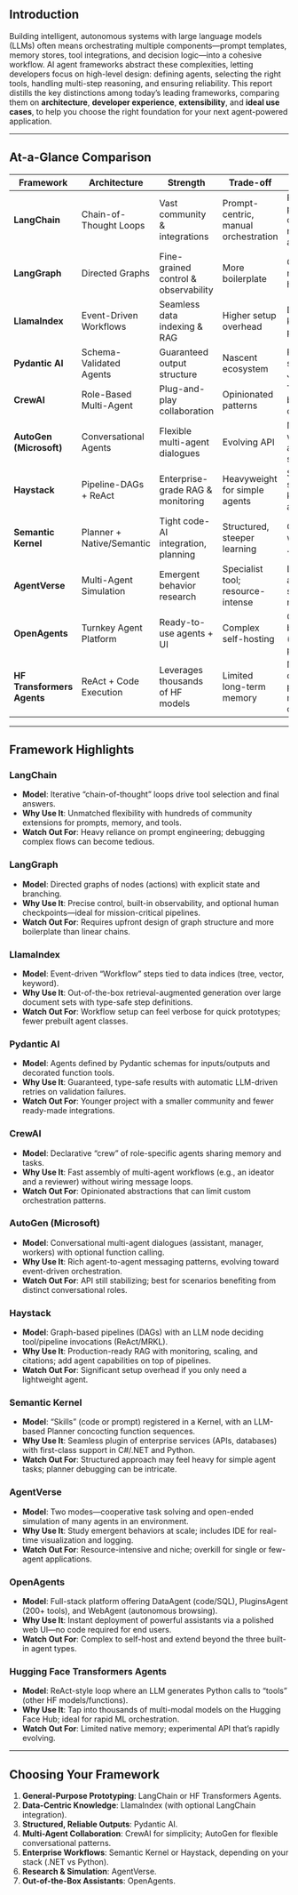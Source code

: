 ## Introduction

Building intelligent, autonomous systems with large language models (LLMs) often means orchestrating multiple components—prompt templates, memory stores, tool integrations, and decision logic—into a cohesive workflow. AI agent frameworks abstract these complexities, letting developers focus on high-level design: defining agents, selecting the right tools, handling multi-step reasoning, and ensuring reliability. This report distills the key distinctions among today’s leading frameworks, comparing them on **architecture**, **developer experience**, **extensibility**, and **ideal use cases**, to help you choose the right foundation for your next agent-powered application.

---

## At-a-Glance Comparison

| Framework                  | Architecture              | Strength                             | Trade-off                            | Ideal For                                           |
| -------------------------- | ------------------------- | ------------------------------------ | ------------------------------------ | --------------------------------------------------- |
| **LangChain**              | Chain-of-Thought Loops    | Vast community & integrations        | Prompt-centric, manual orchestration | Rapid prototyping; chatbots; retrieval-augmented QA |
| **LangGraph**              | Directed Graphs           | Fine-grained control & observability | More boilerplate                     | Complex, long-running flows; human-in-loop          |
| **LlamaIndex**             | Event-Driven Workflows    | Seamless data indexing & RAG         | Higher setup overhead                | Document Q\&A; knowledge pipelines                  |
| **Pydantic AI**            | Schema-Validated Agents   | Guaranteed output structure          | Nascent ecosystem                    | Production APIs; structured JSON outputs            |
| **CrewAI**                 | Role-Based Multi-Agent    | Plug-and-play collaboration          | Opinionated patterns                 | Task teams (e.g. brainstormer + critic agents)      |
| **AutoGen (Microsoft)**    | Conversational Agents     | Flexible multi-agent dialogues       | Evolving API                         | Manager/worker workflows; agent debate simulations  |
| **Haystack**               | Pipeline-DAGs + ReAct     | Enterprise-grade RAG & monitoring    | Heavyweight for simple agents        | Scalable QA systems; knowledge assistants           |
| **Semantic Kernel**        | Planner + Native/Semantic | Tight code-AI integration, planning  | Structured, steeper learning         | Copilot-style workflows in .NET/Python              |
| **AgentVerse**             | Multi-Agent Simulation    | Emergent behavior research           | Specialist tool; resource-intense    | Large-scale agent simulations; research             |
| **OpenAgents**             | Turnkey Agent Platform    | Ready-to-use agents + UI             | Complex self-hosting                 | Out-of-the-box assistants (data, web, plugins)      |
| **HF Transformers Agents** | ReAct + Code Execution    | Leverages thousands of HF models     | Limited long-term memory             | Multi-modal demos; prototype ML model orchestration |

---

## Framework Highlights

### LangChain

* **Model**: Iterative “chain-of-thought” loops drive tool selection and final answers.
* **Why Use It**: Unmatched flexibility with hundreds of community extensions for prompts, memory, and tools.
* **Watch Out For**: Heavy reliance on prompt engineering; debugging complex flows can become tedious.

### LangGraph

* **Model**: Directed graphs of nodes (actions) with explicit state and branching.
* **Why Use It**: Precise control, built-in observability, and optional human checkpoints—ideal for mission-critical pipelines.
* **Watch Out For**: Requires upfront design of graph structure and more boilerplate than linear chains.

### LlamaIndex

* **Model**: Event-driven “Workflow” steps tied to data indices (tree, vector, keyword).
* **Why Use It**: Out-of-the-box retrieval-augmented generation over large document sets with type-safe step definitions.
* **Watch Out For**: Workflow setup can feel verbose for quick prototypes; fewer prebuilt agent classes.

### Pydantic AI

* **Model**: Agents defined by Pydantic schemas for inputs/outputs and decorated function tools.
* **Why Use It**: Guaranteed, type-safe results with automatic LLM-driven retries on validation failures.
* **Watch Out For**: Younger project with a smaller community and fewer ready-made integrations.

### CrewAI

* **Model**: Declarative “crew” of role-specific agents sharing memory and tasks.
* **Why Use It**: Fast assembly of multi-agent workflows (e.g., an ideator and a reviewer) without wiring message loops.
* **Watch Out For**: Opinionated abstractions that can limit custom orchestration patterns.

### AutoGen (Microsoft)

* **Model**: Conversational multi-agent dialogues (assistant, manager, workers) with optional function calling.
* **Why Use It**: Rich agent-to-agent messaging patterns, evolving toward event-driven orchestration.
* **Watch Out For**: API still stabilizing; best for scenarios benefiting from distinct conversational roles.

### Haystack

* **Model**: Graph-based pipelines (DAGs) with an LLM node deciding tool/pipeline invocations (ReAct/MRKL).
* **Why Use It**: Production-ready RAG with monitoring, scaling, and citations; add agent capabilities on top of pipelines.
* **Watch Out For**: Significant setup overhead if you only need a lightweight agent.

### Semantic Kernel

* **Model**: “Skills” (code or prompt) registered in a Kernel, with an LLM-based Planner concocting function sequences.
* **Why Use It**: Seamless plugin of enterprise services (APIs, databases) with first-class support in C#/.NET and Python.
* **Watch Out For**: Structured approach may feel heavy for simple agent tasks; planner debugging can be intricate.

### AgentVerse

* **Model**: Two modes—cooperative task solving and open-ended simulation of many agents in an environment.
* **Why Use It**: Study emergent behaviors at scale; includes IDE for real-time visualization and logging.
* **Watch Out For**: Resource-intensive and niche; overkill for single or few-agent applications.

### OpenAgents

* **Model**: Full-stack platform offering DataAgent (code/SQL), PluginsAgent (200+ tools), and WebAgent (autonomous browsing).
* **Why Use It**: Instant deployment of powerful assistants via a polished web UI—no code required for end users.
* **Watch Out For**: Complex to self-host and extend beyond the three built-in agent types.

### Hugging Face Transformers Agents

* **Model**: ReAct-style loop where an LLM generates Python calls to “tools” (other HF models/functions).
* **Why Use It**: Tap into thousands of multi-modal models on the Hugging Face Hub; ideal for rapid ML orchestration.
* **Watch Out For**: Limited native memory; experimental API that’s rapidly evolving.

---

## Choosing Your Framework

1. **General-Purpose Prototyping**: LangChain or HF Transformers Agents.
2. **Data-Centric Knowledge**: LlamaIndex (with optional LangChain integration).
3. **Structured, Reliable Outputs**: Pydantic AI.
4. **Multi-Agent Collaboration**: CrewAI for simplicity; AutoGen for flexible conversational patterns.
5. **Enterprise Workflows**: Semantic Kernel or Haystack, depending on your stack (.NET vs Python).
6. **Research & Simulation**: AgentVerse.
7. **Out-of-the-Box Assistants**: OpenAgents.

